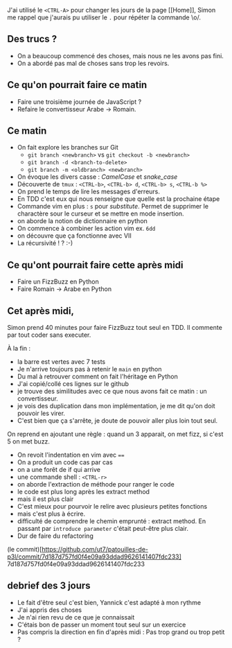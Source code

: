 
J'ai utilisé le `<CTRL-A>` pour changer les jours de la page [[Home]], Simon me
rappel que j'aurais pu utiliser le `.` pour répéter la commande \o/.

## Des trucs ?

* On a beaucoup commencé des choses, mais nous ne les avons pas fini.
* On a abordé pas mal de choses sans trop les revoirs.


## Ce qu'on pourrait faire ce matin

* Faire une troisième journée de JavaScript ?
* Refaire le convertisseur Arabe -> Romain.

## Ce matin

* On fait explore les branches sur Git
  * `git branch <newbranch>` vs `git checkout -b <newbranch>`
  * `git branch -d <branch-to-delete>`
  * `git branch -m <oldbranch> <newbranch>`
* On évoque les divers casse : *CamelCase* et *snake_case*
* Découverte de `tmux` : `<CTRL-b>`, `<CTRL-b> d`, `<CTRL-b> s`, `<CTRL-b %>` 
* On prend le temps de lire les messages d'erreurs.
* En TDD c'est eux qui nous renseigne que quelle est la prochaine étape
* Commande vim en plus : `s` pour _substitute_. Permet de supprimer le
  charactère sour le curseur et se mettre en mode insertion.
* on aborde la notion de dictionnaire en python
* On commence à combiner les action vim ex. `6dd`
* on découvre que ça fonctionne avec VII
* La récursivité ! ? :-)

## Ce qu'ont pourrait faire cette après midi

* Faire un FizzBuzz en Python
* Faire Romain -> Arabe en Python

## Cet après midi,

Simon prend 40 minutes pour faire FizzBuzz tout seul en TDD. Il commente par
tout coder sans executer.

À la fin : 

* la barre est vertes avec 7 tests
* Je n'arrive toujours pas à retenir le `main` en python
* Du mal à retrouver comment on fait l'héritage en Python
* J'ai copié/collé ces lignes sur le github
* je trouve des similitudes avec ce que nous avons fait ce matin : un
  convertisseur.
* je vois des duplication dans mon implémentation, je me dit qu'on doit pouvoir
  les virer.
* C'est bien que ça s'arrête, je doute de pouvoir aller plus loin tout seul.


On reprend en ajoutant une règle : quand un 3 apparait, on met fizz, si c'est 5
on met buzz.

* On revoit l'indentation en vim avec `==`
* On a produit un code cas par cas
* on a une forêt de if qui arrive
* une commande shell : `<CTRL-r>`
* on aborde l'extraction de méthode pour ranger le code
* le code est plus long après les extract method
* mais il est plus clair
* C'est mieux pour pourvoir le relire avec plusieurs petites fonctions
* mais c'est plus à écrire.
* difficulté de comprendre le chemin emprunté : extract method. En passant par
  `introduce parameter` c'était peut-être plus clair.
* Dur de faire du refactoring

(le commit)[https://github.com/ut7/patouilles-de-p3l/commit/7d187d757fd0f4e09a93ddad9626141407fdc233]
7d187d757fd0f4e09a93ddad9626141407fdc233

## debrief des 3 jours

* Le fait d'être seul c'est bien, Yannick c'est adapté à mon rythme
* J'ai appris des choses
* Je n'ai rien revu de ce que je connaissait
* C'étais bon de passer un moment tout seul sur un exercice
* Pas compris la direction en fin d'après midi : Pas trop grand ou trop petit ?

